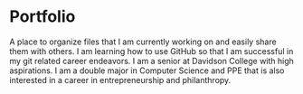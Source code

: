 # Portfolio
A place to organize files that I am currently working on and easily share them with others.
I am learning how to use GitHub so that I am successful in my git related career endeavors. 
I am a senior at Davidson College with high aspirations. I am a double major in Computer
Science and PPE that is also interested in a career in entrepreneurship and philanthropy.
